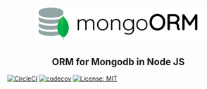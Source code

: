 <p align="center">
  <img src="assets/logo-title.png" width="75%"/>
</p>


<h2 align="center">ORM for Mongodb in Node JS </h2>

[![CircleCI](https://circleci.com/gh/deeppatel234/mongoorm/tree/master.svg?style=shield)](https://circleci.com/gh/deeppatel234/mongoorm/tree/master)
[![codecov](https://codecov.io/gh/deeppatel234/mongoorm/branch/master/graph/badge.svg)](https://codecov.io/gh/deeppatel234/mongoorm)
[![License: MIT](https://img.shields.io/badge/License-MIT-yellow.svg)](https://opensource.org/licenses/MIT)
